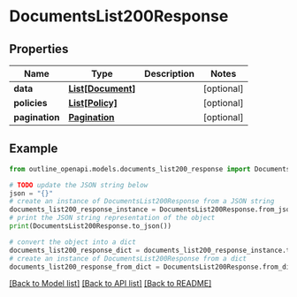 # DocumentsList200Response


## Properties

Name | Type | Description | Notes
------------ | ------------- | ------------- | -------------
**data** | [**List[Document]**](Document.md) |  | [optional] 
**policies** | [**List[Policy]**](Policy.md) |  | [optional] 
**pagination** | [**Pagination**](Pagination.md) |  | [optional] 

## Example

```python
from outline_openapi.models.documents_list200_response import DocumentsList200Response

# TODO update the JSON string below
json = "{}"
# create an instance of DocumentsList200Response from a JSON string
documents_list200_response_instance = DocumentsList200Response.from_json(json)
# print the JSON string representation of the object
print(DocumentsList200Response.to_json())

# convert the object into a dict
documents_list200_response_dict = documents_list200_response_instance.to_dict()
# create an instance of DocumentsList200Response from a dict
documents_list200_response_from_dict = DocumentsList200Response.from_dict(documents_list200_response_dict)
```
[[Back to Model list]](../README.md#documentation-for-models) [[Back to API list]](../README.md#documentation-for-api-endpoints) [[Back to README]](../README.md)



